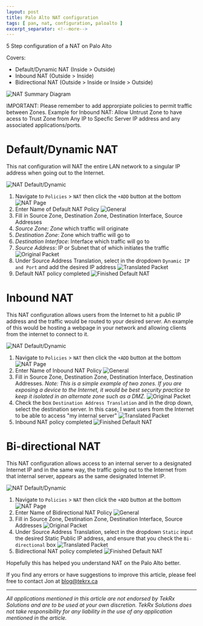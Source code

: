 ```yaml
---
layout: post
title: Palo Alto NAT configuration
tags: [ pan, nat, configuration, paloalto ]
excerpt_separator: <!--more-->
---
```


5 Step configuration of a NAT on Palo Alto

Covers:
- Default/Dynamic NAT (Inside > Outside)
- Inbound NAT (Outside > Inside)
- Bidirectional NAT (Outside > Inside or Inside > Outside)

![NAT Summary Diagram](/assets/paloalto/nat/natsummary.jpg)

<!--more-->

IMPORTANT: Please remember to add approrpiate policies to permit traffic between Zones. Example for Inbound NAT: Allow Untrust Zone to have acess to Trust Zone from Any IP to Specfic Server IP address and any associated applications/ports.

# Default/Dynamic NAT
This nat configuration will NAT the entire LAN network to a singular IP address when going out to the Internet.

![NAT Default/Dynamic](/assets/paloalto/nat/defaultnat.jpg)

1. Navigate to `Policies` > `NAT` then click the `+ADD` button at the bottom
![NAT Page](/assets/paloalto/nat/defaultnat0.jpg)
2. Enter Name of Default NAT Policy
![General](/assets/paloalto/nat/defaultnat1.jpg)
3. Fill in Source Zone, Destination Zone, Destination Interface, Source Addresses
  1. *Source Zone: Zone* which traffic will originate
  2. *Destination Zone*: Zone which traffic will go to
  3. *Destination Interface*: Interface which traffic will go to
  4. *Source Address*: IP or Subnet that of which initiates the traffic
![Original Packet](/assets/paloalto/nat/defaultnat2.jpg)
4. Under Source Address Translation, select in the dropdown `Dynamic IP and Port` and add the desired IP address
![Translated Packet](/assets/paloalto/nat/defaultnat3.jpg)
5. Default NAT policy completed
![Finished Default NAT](/assets/paloalto/nat/defaultnat4.jpg)

# Inbound NAT

This NAT configuration allows users from the Internet to hit a public IP address and the traffic would be routed to your desired server. An example of this would be hosting a webpage in your network and allowing clients from the internet to connect to it.

![NAT Default/Dynamic](/assets/paloalto/nat/inboundnat.jpg)

1. Navigate to `Policies` > `NAT` then click the `+ADD` button at the bottom
![NAT Page](/assets/paloalto/nat/defaultnat0.jpg)
2. Enter Name of Inbound NAT Policy
![General](/assets/paloalto/nat/inboundnat1.jpg)
3. Fill in Source Zone, Destination Zone, Destination Interface, Destination Addresses.
_Note: This is a simple example of two zones. If you are exposing a device to the Internet, it would be best security practice to keep it isolated in an alternate zone such as a DMZ._
![Original Packet](/assets/paloalto/nat/inboundnat2.jpg)
4. Check the box `Destination Address Translation` and in the drop down, select the destination server. In this case, I want users from the Internet to be able to access "my internal server"
![Translated Packet](/assets/paloalto/nat/inboundnat3.jpg)
5. Inbound NAT policy completed
![Finished Default NAT](/assets/paloalto/nat/inboundnat4.jpg)

# Bi-directional NAT

This NAT configuration allows access to an internal server to a designated Internet IP and in the same way, the traffic going out to the Internet from that internal server, appears as the same designated Internet IP.

![NAT Default/Dynamic](/assets/paloalto/nat/bidirnat.jpg)

1. Navigate to `Policies` > `NAT` then click the `+ADD` button at the bottom
![NAT Page](/assets/paloalto/nat/defaultnat0.jpg)
2. Enter Name of Bidirectional NAT Policy
![General](/assets/paloalto/nat/bidirnat1.jpg)
3. Fill in Source Zone, Destination Zone, Destination Interface, Source Addresses
![Original Packet](/assets/paloalto/nat/bidirnat2.jpg)
4. Under Source Address Translation, select in the dropdown `Static` input the desired Static Public IP address, and ensure that you check the `Bi-directional` box
![Translated Packet](/assets/paloalto/nat/bidirnat3.jpg)
5. Bidirectional NAT policy completed
![Finished Default NAT](/assets/paloalto/nat/bidirnat4.jpg)



Hopefully this has helped you understand NAT on the Palo Alto better.

If you find any errors or have suggestions to improve this article, please feel free to contact Jon at <blog@tekrx.ca>

---

_All applications mentioned in this article are not endorsed by TekRx Solutions and are to be used at your own discretion. TekRx Solutions does not take responsibility for any liability in the use of any application mentioned in the article._
